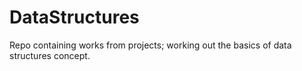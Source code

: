 # DataStructures
Repo containing works from projects; working out the basics of data structures concept.
